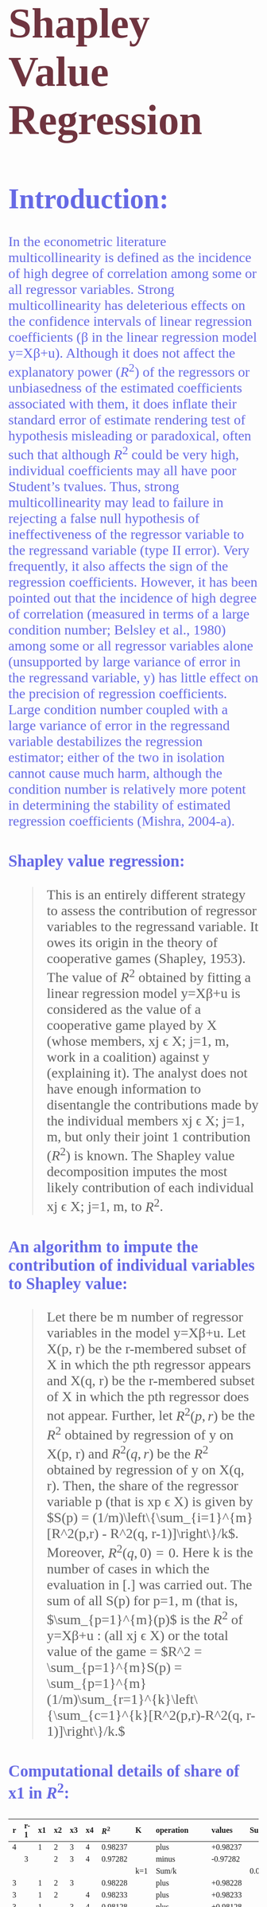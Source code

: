 <span style="color: #6F343F; font-family: Babas; font-size: 3em;">

# Shapley Value Regression

</span>

<span style="color: #666AE5; font-family: Babas; font-size: 2em;">

# Introduction:

In the econometric literature multicollinearity is defined as the incidence of
high degree of correlation among some or all regressor variables. Strong multicollinearity has
deleterious effects on the confidence intervals of linear regression coefficients (β in the linear
regression model y=Xβ+u). Although it does not affect the explanatory power ($R^2$) of the
regressors or unbiasedness of the estimated coefficients associated with them, it does inflate
their standard error of estimate rendering test of hypothesis misleading or paradoxical, often
such that although $R^2$ could be very high, individual coefficients may all have poor Student’s tvalues.
Thus, strong multicollinearity may lead to failure in rejecting a false null hypothesis of
ineffectiveness of the regressor variable to the regressand variable (type II error). Very
frequently, it also affects the sign of the regression coefficients. However, it has been pointed
out that the incidence of high degree of correlation (measured in terms of a large condition
number; Belsley et al., 1980) among some or all regressor variables alone (unsupported by large
variance of error in the regressand variable, y) has little effect on the precision of regression
coefficients. Large condition number coupled with a large variance of error in the regressand
variable destabilizes the regression estimator; either of the two in isolation cannot cause much
harm, although the condition number is relatively more potent in determining the stability of
estimated regression coefficients (Mishra, 2004-a).


### Shapley value regression:
> This is an entirely different strategy to assess the contribution of
regressor variables to the regressand variable. It owes its origin in the theory of cooperative
games (Shapley, 1953). The value of $R^2$ obtained by fitting a linear regression model y=Xβ+u is
considered as the value of a cooperative game played by X (whose members, xj ϵ X; j=1, m,
work in a coalition) against y (explaining it). The analyst does not have enough information to
disentangle the contributions made by the individual members xj ϵ X; j=1, m, but only their joint
1 contribution ($R^2$) is known. The Shapley value decomposition imputes the most likely
contribution of each individual xj ϵ X; j=1, m, to $R^2$.

### An algorithm to impute the contribution of individual variables to Shapley value:
>Let there be m number of regressor variables in the model y=Xβ+u. Let X(p, r) be the r-membered subset
of X in which the pth regressor appears and X(q, r) be the r-membered subset of X in which the
pth regressor does not appear. Further, let $R^2(p, r)$ be the $R^2$ obtained by regression of y on X(p,
r) and $R^2(q, r)$ be the $R^2$ obtained by regression of y on X(q, r). Then, the share of the regressor
variable p (that is xp ϵ X) is given by  $S(p) = (1/m)\left\{\sum_{i=1}^{m}[R^2(p,r) - R^2(q, r-1)]\right\}/k$.
Moreover, $R^2(q,0) = 0$. Here k is the number of cases in which the evaluation in [.] was carried
out. The sum of all S(p) for p=1, m (that is, $\sum_{p=1}^{m}(p)$ is the $R^2$ of y=Xβ+u : (all xj ϵ X) or the
total value of the game = 
$R^2 = \sum_{p=1}^{m}S(p) = \sum_{p=1}^{m}(1/m)\sum_{r=1}^{k}\left\{\sum_{c=1}^{k}[R^2(p,r)-R^2(q, r-1)]\right\}/k.$


### Computational details of share of x1 in $R^2$:

|r  | r-1 |x1 |x2 |x3 |x4 |$R^2$   |K   | operation   | values  | Sum/k     | Grand value |
|---|:----|:--|:--|:--|:--|:-------|:---|:------------|:--------|:----------|:-----------:|
|4  |     |1  |2  |3  |4  |0.98237 |    |plus         |+0.98237 |           |             |
|   |3    |   |2  |3  |4  |0.97282 |    |minus        |-0.97282 |           |             |
|   |     |   |   |   |   |        |k=1 |Sum/k        |         |0.009556   |             |
|3  |     |1  |2  |3  |   |0.98228 |    |plus         |+0.98228 |           |             |
|3  |     |1  |2  |   |4  |0.98233 |    |plus         |+0.98233 |           |             |
|3  |     |1  |   |3  |4  |0.98128 |    |plus         |+0.98128 |           |             |
|   |2    |   |2  |3  |   |0.84702 |    |minus        |-0.84702 |           |             |
|   |2    |   |2  |3  |   |0.68006 |    |minus        |-0.68006 |           |             |
|   |2    |   |2  |3  |   |0.93529 |    |minus        |-0.93529 |           |             |
|   |     |   |   |   |   |        |k=3 |Sum/k        |         |0.161175   |             |
|2  |     |1  |2  |   |   |0.97867 |    |plus         |+0.97867 |           |             |
|2  |     |1  |   |3  |   |0.54816 |    |plus         |+0.54816 |           |             |
|2  |     |1  |   |   |4  |0.97247 |    |plus         |+0.97247 |           |             |
|   |1    |   |2  |   |   |0.66626 |    |minus        |-0.66626 |           |             |
|   |1    |   |   |3  |   |0.28587 |    |minus        |-0.28587 |           |             |
|   |1    |   |   |   |4  |0.67454 |    |minus        |-0.67454 |           |             |
|   |     |   |   |   |   |        |k=3 |Sum/k        |         |0.290878   |             |
|1  |     |1  |   |   |   |0.53394 |    |plus         |+0.53394 |           |             |
|   |     |   |   |   |   |        |k=1 |Sum/k        |         |0.533948   |             |
|   |     |   |   |   |   |        |    |Sum(sum/k)/m |         |           |**0.248889** |



</span>

$$ \frac{n!}{k!(n-k)!} = {n \choose k} $$











